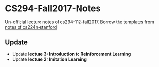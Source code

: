 # CS294-Fall2017-Notes

Un-official lecture notes of cs294-112-fall2017. Borrow the templates from [notes of cs224n-stanford](https://github.com/stanfordnlp/cs224n-winter17-notes)

## Update

* Update **lecture 3: Introduction to Reinforcement Learning**
* Update **lecture 2: Imitation Learning**
